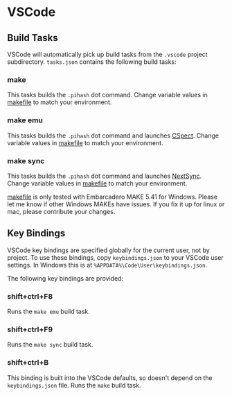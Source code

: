# VSCode

## Build Tasks

VSCode will automatically pick up build tasks from the `.vscode` project subdirectory. `tasks.json` contains the following build tasks:

### make

This tasks builds the `.pihash` dot command. Change variable values in 
[makefile](https://github.com/Threetwosevensixseven/pihash/blob/main/src/dot/makefile) to match your environment.

### make emu

This tasks builds the `.pihash` dot command and launches [CSpect](https://dailly.blogspot.com/). Change variable values in 
[makefile](https://github.com/Threetwosevensixseven/pihash/blob/main/src/dot/makefile) to match your environment.

### make sync
This tasks builds the `.pihash` dot command and launches [NextSync](https://solhsa.com/specnext.html#NEXTSYNC). Change variable values in 
[makefile](https://github.com/Threetwosevensixseven/pihash/blob/main/src/dot/makefile) to match your environment.

[makefile](https://github.com/Threetwosevensixseven/pihash/blob/main/src/dot/makefile) is only tested with Embarcadero MAKE 5.41 for Windows. 
Please let me know if other Windows MAKEs have issues. If you fix it up for linux or mac, please contribute your changes.

## Key Bindings

VSCode key bindings are specified globally for the current user, not by project. To use these bindings, copy `keybindings.json`
to your VSCode user settings. In Windows this is at `%APPDATA%\Code\User\keybindings.json`.

The following key bindings are provided:

### shift+ctrl+F8

Runs the `make emu` build task.

### shift+ctrl+F9

Runs the `make sync` build task.

### shift+ctrl+B

This binding is built into the VSCode defaults, so doesn't depend on the `keybindings.json` file. Runs the `make` build task.
